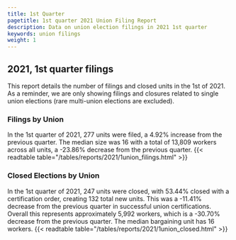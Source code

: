 ```yaml
---
title: 1st Quarter 
pagetitle: 1st quarter 2021 Union Filing Report
description: Data on union election filings in 2021 1st quarter 
keywords: union filings
weight: 1
---
```


## 2021, 1st quarter filings

This report details the number of filings and closed units in the 1st of 2021. As a reminder, we are only showing filings and closures related to single union elections (rare multi-union elections are excluded).

### Filings by Union
In the 1st quarter of 2021, 277 units were filed, a 4.92% increase from the previous quarter. The median size was 16 with a total of 13,809 workers across all units, a -23.86% decrease from the previous quarter.
{{< readtable table="/tables/reports/2021/1union_filings.html" >}}

### Closed Elections by Union
In the 1st quarter of 2021, 247 units were closed, with 53.44% closed with a certification order, creating 132 total new units. This was a -11.41% decrease from the previous quarter in successful union certifications. Overall this represents approximately 5,992 workers, which is a -30.70% decrease from the previous quarter. The median bargaining unit has 16 workers.
{{< readtable table="/tables/reports/2021/1union_closed.html" >}}
